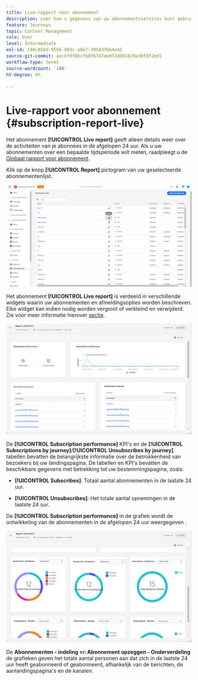 ```yaml
---
title: Live-rapport voor abonnement
description: Leer hoe u gegevens van uw abonnementsservices kunt gebruiken met het Live-rapport voor abonnementen
feature: Journeys
topic: Content Management
role: User
level: Intermediate
exl-id: 140c858d-9566-403c-a0e7-395437bb4e42
source-git-commit: aecbf0f8bcfb8f6747ee072d891029a38f8f2ed1
workflow-type: tm+mt
source-wordcount: '180'
ht-degree: 0%

---
```


# Live-rapport voor abonnement {#subscription-report-live}

Het abonnement **[!UICONTROL Live report]** geeft alleen details weer over de activiteiten van je abonnees in de afgelopen 24 uur. Als u uw abonnementen over een bepaalde tijdsperiode wilt meten, raadpleegt u de [Globaal rapport voor abonnement](subscription-report-global.md).

Klik op de knop **[!UICONTROL Report]** pictogram van uw geselecteerde abonnementenlijst.

![](assets/subscription_report_7.png)

Het abonnement **[!UICONTROL Live report]** is verdeeld in verschillende widgets waarin uw abonnementen en afmeldingsopties worden beschreven. Elke widget kan indien nodig worden vergroot of verkleind en verwijderd. Zie voor meer informatie hierover [sectie](live-report.md).

![](assets/subscription_report_3.png)

De **[!UICONTROL Subscription performance]** KPI&#39;s en de **[!UICONTROL Subscriptions by journey]**/**[!UICONTROL Unsubscribes by journey]** tabellen bevatten de belangrijkste informatie over de betrokkenheid van bezoekers bij uw landingspagina. De tabellen en KPI&#39;s bevatten de beschikbare gegevens met betrekking tot uw bestemmingspagina, zoals:

* **[!UICONTROL Subscribes]**: Totaal aantal abonnementen in de laatste 24 uur.

* **[!UICONTROL Unsubscribes]**: Het totale aantal opnemingen in de laatste 24 uur.

De **[!UICONTROL Subscription performance]** in de grafiek wordt de ontwikkeling van de abonnementen in de afgelopen 24 uur weergegeven .

![](assets/subscription_report_4.png)

De **Abonnementen - indeling** en **Abonnement opzeggen - Onderverdeling** de grafieken geven het totale aantal personen aan dat zich in de laatste 24 uur heeft geabonneerd of geabonneerd, afhankelijk van de berichten, de aanlandingspagina&#39;s en de kanalen.
